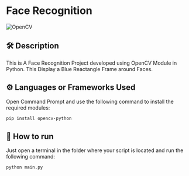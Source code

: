 # Face Recognition

![OpenCV](https://user-images.githubusercontent.com/87910771/150637975-dda7d408-60e6-4c9e-aa71-10196c51ec72.jpg)

## 🛠️ Description

This is A Face Recognition Project developed using OpenCV Module in Python.
This Display a Blue Reactangle Frame around Faces.

## ⚙️ Languages or Frameworks Used

Open Command Prompt and use the following command to install the required modules:

```sh 
pip install opencv-python
```


## 🌟 How to run

Just open a terminal in the folder where your script is located and run the following command:

```sh
python main.py
```

